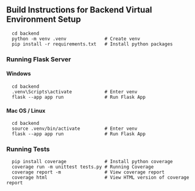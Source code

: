 ## Build Instructions for Backend Virtual Environment Setup

```
  cd backend
  python -m venv .venv              # Create venv
  pip install -r requirements.txt   # Install python packages
```

### Running Flask Server

#### Windows

```
  cd backend
  .venv\Scripts\activate            # Enter venv
  flask --app app run               # Run Flask App
```

#### Mac OS / Linux

```
  cd backend
  source .venv/bin/activate         # Enter venv
  flask --app app run               # Run Flask App
```

### Running Tests
```
  pip install coverage              # Install python coverage
  coverage run -m unittest tests.py # Running Coverage
  coverage report -m                # View coverage report
  coverage html                     # View HTML version of coverage report
```

